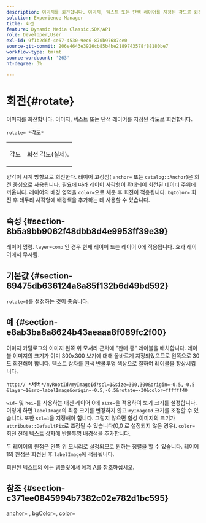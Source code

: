 ```yaml
---
description: 이미지를 회전합니다. 이미지, 텍스트 또는 단색 레이어를 지정된 각도로 회전합니다.
solution: Experience Manager
title: 회전
feature: Dynamic Media Classic,SDK/API
role: Developer,User
exl-id: 9f1b2d6f-4e67-4530-9ec6-870b97687ce0
source-git-commit: 206e4643e3926cb85b4be2189743578f88180be7
workflow-type: tm+mt
source-wordcount: '263'
ht-degree: 3%

---
```


# 회전{#rotate}

이미지를 회전합니다. 이미지, 텍스트 또는 단색 레이어를 지정된 각도로 회전합니다.

`rotate= *`각도`*`

<table id="simpletable_5531ED4C2099411DB404657E12B05314"> 
 <tr class="strow"> 
  <td class="stentry"> <p><span class="varname"> 각도</span> </p> </td> 
  <td class="stentry"> <p>회전 각도(실제). </p></td> 
 </tr> 
</table>

양각이 시계 방향으로 회전한다. 레이어 고정점( `anchor=` 또는 `catalog::Anchor`)은 회전 중심으로 사용됩니다. 필요에 따라 레이어 사각형이 확대되어 회전된 데이터 주위에 끼웁니다. 레이어의 배경 영역을 `color=`으로 채운 후 회전이 적용됩니다. `bgColor=` 회전 후 테두리 사각형에 배경색을 추가하는 데 사용할 수 있습니다.

## 속성 {#section-8b5a9bb9062f48dbb8d4e9953ff39e39}

레이어 명령. `layer=comp` 인 경우 현재 레이어 또는 레이어 0에 적용됩니다. 효과 레이어에서 무시됨.

## 기본값 {#section-69475db636124a8a85f132b6d49bd592}

`rotate=0`를 설정하는 것이 좋습니다.

## 예 {#section-e8ab3ba8a8624b43aeaaa8f089fc2f00}

이미지 카탈로그의 이미지 왼쪽 위 모서리 근처에 &quot;판매 중&quot; 레이블을 배치합니다. 레이블 이미지의 크기가 이미 300x300 보기에 대해 올바르게 지정되었으므로 왼쪽으로 30도 회전해야 합니다. 텍스트 상자를 흰색 반불투명 색상으로 칠하여 레이블을 향상시킵니다.

`http:// *`서버`*/myRootId/myImageId?scl=1&size=300,300&origin=-0.5,-0.5 &layer=1&src=labelImage&origin=-0.5,-0.5&rotate=-30&color=ffffff40`

`wid=` 및 `hei=`를 사용하는 대신 레이어 0에 `size=`을 적용하여 보기 크기를 설정합니다. 이렇게 하면 `labelImage`의 최종 크기를 변경하지 않고 `myImageId` 크기를 조정할 수 있습니다. 또한 `scl=1`을 지정해야 합니다. 그렇지 않으면 합성 이미지의 크기가 `attribute::DefaultPix`로 조정될 수 있습니다(0,0 로 설정되지 않은 경우). `color=` 회전 전에 텍스트 상자에 반불투명 배경색을 추가합니다.

두 레이어의 원점은 왼쪽 위 모서리로 설정되므로 원하는 정렬을 할 수 있습니다. 레이어 1의 원점은 회전된 후 `labelImage`에 적용됩니다.

회전된 텍스트의 예는 [템플릿](../../../../../is-api/http-ref/image-serving-api-ref/c-http-protocol-reference/c-templates/c-templates.md#concept-3cd2d2adae0e41b2979b9640244d4d3e)에서 [예제 A](../../../../../is-api/http-ref/image-serving-api-ref/c-http-protocol-reference/c-templates/r-example-a.md#reference-c78ea82e8a1646738e764fa6685dfbac)를 참조하십시오.

## 참조 {#section-c371ee0845994b7382c02e782d1bc595}

[anchor=](../../../../../is-api/http-ref/image-serving-api-ref/c-http-protocol-reference/c-command-reference/r-anchor.md#reference-6661e548ab284b82828d8d94c8ddeb7c) ,  [bgColor=](../../../../../is-api/http-ref/image-serving-api-ref/c-http-protocol-reference/c-command-reference/r-bgcolor.md#reference-441371ba4ef54fe781887c5ae448f6ab),  [color=](/help/aem-is-ir-api/is-api/http-ref/image-serving-api-ref/c-http-protocol-reference/c-data-types/r-is-http-color.md)
